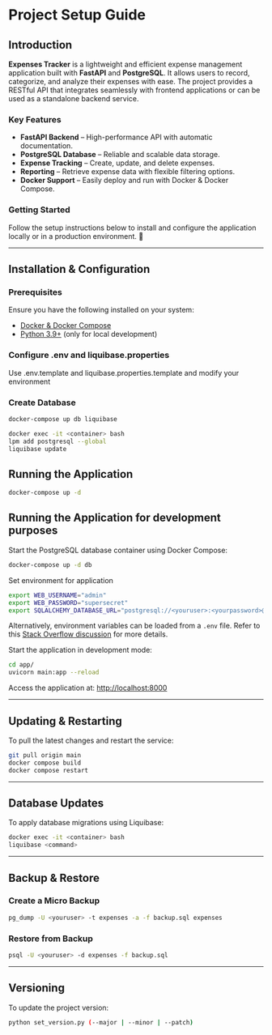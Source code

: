# Project Setup Guide

## Introduction
**Expenses Tracker** is a lightweight and efficient expense management application built with **FastAPI** and **PostgreSQL**. It allows users to record, categorize, and analyze their expenses with ease. The project provides a RESTful API that integrates seamlessly with frontend applications or can be used as a standalone backend service.

### Key Features
- **FastAPI Backend** – High-performance API with automatic documentation.
- **PostgreSQL Database** – Reliable and scalable data storage.
- **Expense Tracking** – Create, update, and delete expenses.
- **Reporting** – Retrieve expense data with flexible filtering options.
- **Docker Support** – Easily deploy and run with Docker & Docker Compose.

### Getting Started
Follow the setup instructions below to install and configure the application locally or in a production environment. 🚀

---

## Installation & Configuration

### Prerequisites
Ensure you have the following installed on your system:
- [Docker & Docker Compose](https://docs.docker.com/get-docker/)
- [Python 3.9+](https://www.python.org/downloads/) (only for local development)


### Configure .env and liquibase.properties
Use .env.template and liquibase.properties.template and modify your environment

### Create Database 
```sh
docker-compose up db liquibase
```

```sh
docker exec -it <container> bash
lpm add postgresql --global
liquibase update
```


## Running the Application
```sh
docker-compose up -d
```

## Running the Application for development purposes
Start the PostgreSQL database container using Docker Compose:
```sh
docker-compose up -d db
```

Set environment for application
```sh
export WEB_USERNAME="admin"
export WEB_PASSWORD="supersecret"
export SQLALCHEMY_DATABASE_URL="postgresql://<youruser>:<yourpassword>@localhost/expenses"
```

Alternatively, environment variables can be loaded from a `.env` file. Refer to this [Stack Overflow discussion](https://stackoverflow.com/questions/43267413/how-to-set-environment-variables-from-env-file) for more details.


Start the application in development mode:
```sh
cd app/
uvicorn main:app --reload
```
Access the application at: [http://localhost:8000](http://localhost:8000)

---

## Updating & Restarting
To pull the latest changes and restart the service:
```sh
git pull origin main
docker compose build
docker compose restart
```

---

## Database Updates
To apply database migrations using Liquibase:
```sh
docker exec -it <container> bash
liquibase <command>
```

---

## Backup & Restore
### Create a Micro Backup
```sh
pg_dump -U <youruser> -t expenses -a -f backup.sql expenses
```

### Restore from Backup
```sh
psql -U <youruser> -d expenses -f backup.sql
```

---

## Versioning
To update the project version:
```sh
python set_version.py (--major | --minor | --patch)
```



